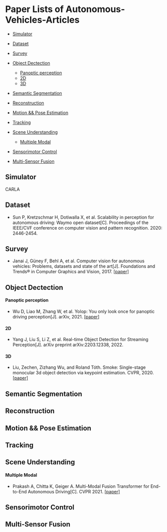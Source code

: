 # Paper Lists of Autonomous-Vehicles-Articles
- [Simulator](#Simulator)
- [Dataset](#Dataset)
- [Survey](#Survey)
- [Object Dectection](#Object-Dectection)
  - [Panoptic perception](#Panoptic-perception)
  - [2D](#2D)
  - [3D](#3D)

- [Semantic Segmentation](#Semantic-Segmentation)
- [Reconstruction](#Reconstruction)
- [Motion && Pose Estimation](#Motion-Pose-Estimation)
- [Tracking](#Tracking)
- [Scene Understanding](#Scene-Understanding)
  - [Multiple Modal](#Multiple-Modal)

- [Sensorimotor Control](#Sensorimotor-Control)

- [Multi-Sensor Fusion](#Multi-Sensor-Fusion)


## Simulator

CARLA

## Dataset

- Sun P, Kretzschmar H, Dotiwalla X, et al. Scalability in perception for autonomous driving: Waymo open dataset[C]. Proceedings of the IEEE/CVF conference on computer vision and pattern recognition. 2020: 2446-2454.

## Survey

- Janai J, Güney F, Behl A, et al. Computer vision for autonomous vehicles: Problems, datasets and state of the art[J]. Foundations and Trends® in Computer Graphics and Vision, 2017. [[paper]](https://arxiv.org/pdf/1704.05519.pdf)


## Object Dectection

#### Panoptic perception

- Wu D, Liao M, Zhang W, et al. Yolop: You only look once for panoptic driving perception[J]. arXiv, 2021. [[paper]](https://arxiv.org/pdf/2108.11250.pdf)

#### 2D

- Yang J, Liu S, Li Z, et al. Real-time Object Detection for Streaming Perception[J]. arXiv preprint arXiv:2203.12338, 2022.

#### 3D

- Liu, Zechen, Zizhang Wu, and Roland Tóth. Smoke: Single-stage monocular 3d object detection via keypoint estimation. CVPR, 2020. [[paper]](https://arxiv.org/abs/2002.10111)

## Semantic Segmentation

## Reconstruction

## Motion && Pose Estimation

## Tracking

## Scene Understanding

#### Multiple Modal

- Prakash A, Chitta K, Geiger A. Multi-Modal Fusion Transformer for End-to-End Autonomous Driving[C]. CVPR 2021. [[paper]](https://arxiv.org/abs/2104.09224.pdf)

## Sensorimotor Control

## Multi-Sensor Fusion
